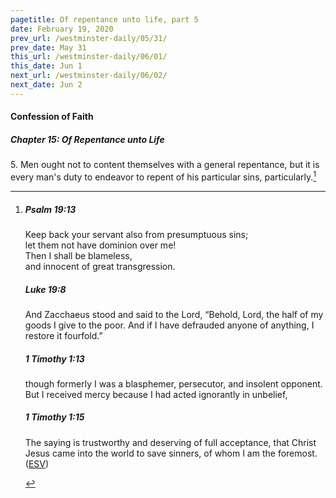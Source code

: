 ```yaml
---
pagetitle: Of repentance unto life, part 5
date: February 19, 2020
prev_url: /westminster-daily/05/31/
prev_date: May 31
this_url: /westminster-daily/06/01/
this_date: Jun 1
next_url: /westminster-daily/06/02/
next_date: Jun 2
---
```


#### Confession of Faith

##### Chapter 15: Of Repentance unto Life

5\. Men ought not to content themselves with a general repentance, but it is every man's duty to endeavor to repent of his particular sins, particularly.[^fnref:wcf1]

[^fnref:wcf1]: <div class="esv"><h5>Psalm 19:13</h5> <div class="esv-text"><div class="block-indent"> <p class="line-group" id="p19019013.01-1">Keep back your servant also from presumptuous sins;<br /> <span class="indent"></span>let them not have dominion over me!<br /> Then I shall be blameless,<br /> <span class="indent"></span>and innocent of great transgression.</p> </div> </div><h5>Luke 19:8</h5> <div class="esv-text"><p id="p42019008.01-2">And Zacchaeus stood and said to the Lord, &#8220;Behold, Lord, the half of my goods I give to the poor. And if I have defrauded anyone of anything, I restore it fourfold.&#8221;</p> </div><h5>1 Timothy 1:13</h5> <div class="esv-text"><p id="p54001013.01-3">though formerly I was a blasphemer, persecutor, and insolent opponent. But I received mercy because I had acted ignorantly in unbelief,</p> </div><h5>1 Timothy 1:15</h5> <div class="esv-text"><p id="p54001015.01-4">The saying is trustworthy and deserving of full acceptance, that Christ Jesus came into the world to save sinners, of whom I am the foremost.  (<a href="http://www.esv.org" class="copyright">ESV</a>)</p> </div> </div>

